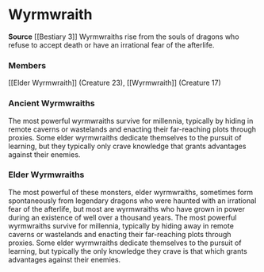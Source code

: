 ﻿---
creature_family: Wyrmwraith
id: '116'
name: Wyrmwraith
rarity: Common
source: '[[DATABASE/source/Bestiary 3|Bestiary 3]]'
trait: null
type: Creature Family

---
# Wyrmwraith

**Source** [[Bestiary 3]]
Wyrmwraiths rise from the souls of dragons who refuse to accept death or have an irrational fear of the afterlife.

### Members

[[Elder Wyrmwraith]] (Creature 23), [[Wyrmwraith]] (Creature 17)

###  Ancient Wyrmwraiths

The most powerful wyrmwraiths survive for millennia, typically by hiding in remote caverns or wastelands and enacting their far-reaching plots through proxies. Some elder wyrmwraiths dedicate themselves to the pursuit of learning, but they typically only crave knowledge that grants advantages against their enemies.

###  Elder Wyrmwraiths

The most powerful of these monsters, elder wyrmwraiths, sometimes form spontaneously from legendary dragons who were haunted with an irrational fear of the afterlife, but most are wyrmwraiths who have grown in power during an existence of well over a thousand years. The most powerful wyrmwraiths survive for millennia, typically by hiding away in remote caverns or wastelands and enacting their far-reaching plots through proxies. Some elder wyrmwraiths dedicate themselves to the pursuit of learning, but typically the only knowledge they crave is that which grants advantages against their enemies.